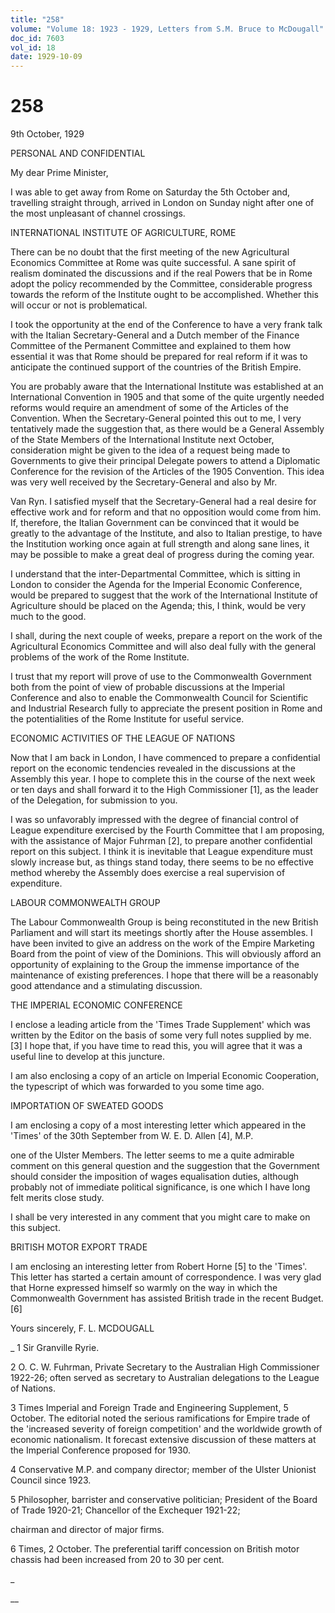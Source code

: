 ```yaml
---
title: "258"
volume: "Volume 18: 1923 - 1929, Letters from S.M. Bruce to McDougall"
doc_id: 7603
vol_id: 18
date: 1929-10-09
---
```


# 258

9th October, 1929

PERSONAL AND CONFIDENTIAL

My dear Prime Minister,

I was able to get away from Rome on Saturday the 5th October and, travelling straight through, arrived in London on Sunday night after one of the most unpleasant of channel crossings.

INTERNATIONAL INSTITUTE OF AGRICULTURE, ROME

There can be no doubt that the first meeting of the new Agricultural Economics Committee at Rome was quite successful. A sane spirit of realism dominated the discussions and if the real Powers that be in Rome adopt the policy recommended by the Committee, considerable progress towards the reform of the Institute ought to be accomplished. Whether this will occur or not is problematical.

I took the opportunity at the end of the Conference to have a very frank talk with the Italian Secretary-General and a Dutch member of the Finance Committee of the Permanent Committee and explained to them how essential it was that Rome should be prepared for real reform if it was to anticipate the continued support of the countries of the British Empire.

You are probably aware that the International Institute was established at an International Convention in 1905 and that some of the quite urgently needed reforms would require an amendment of some of the Articles of the Convention. When the Secretary-General pointed this out to me, I very tentatively made the suggestion that, as there would be a General Assembly of the State Members of the International Institute next October, consideration might be given to the idea of a request being made to Governments to give their principal Delegate powers to attend a Diplomatic Conference for the revision of the Articles of the 1905 Convention. This idea was very well received by the Secretary-General and also by Mr.

Van Ryn. I satisfied myself that the Secretary-General had a real desire for effective work and for reform and that no opposition would come from him. If, therefore, the Italian Government can be convinced that it would be greatly to the advantage of the Institute, and also to Italian prestige, to have the Institution working once again at full strength and along sane lines, it may be possible to make a great deal of progress during the coming year.

I understand that the inter-Departmental Committee, which is sitting in London to consider the Agenda for the Imperial Economic Conference, would be prepared to suggest that the work of the International Institute of Agriculture should be placed on the Agenda; this, I think, would be very much to the good.

I shall, during the next couple of weeks, prepare a report on the work of the Agricultural Economics Committee and will also deal fully with the general problems of the work of the Rome Institute.

I trust that my report will prove of use to the Commonwealth Government both from the point of view of probable discussions at the Imperial Conference and also to enable the Commonwealth Council for Scientific and Industrial Research fully to appreciate the present position in Rome and the potentialities of the Rome Institute for useful service.

ECONOMIC ACTIVITIES OF THE LEAGUE OF NATIONS

Now that I am back in London, I have commenced to prepare a confidential report on the economic tendencies revealed in the discussions at the Assembly this year. I hope to complete this in the course of the next week or ten days and shall forward it to the High Commissioner [1], as the leader of the Delegation, for submission to you.

I was so unfavorably impressed with the degree of financial control of League expenditure exercised by the Fourth Committee that I am proposing, with the assistance of Major Fuhrman [2], to prepare another confidential report on this subject. I think it is inevitable that League expenditure must slowly increase but, as things stand today, there seems to be no effective method whereby the Assembly does exercise a real supervision of expenditure.

LABOUR COMMONWEALTH GROUP

The Labour Commonwealth Group is being reconstituted in the new British Parliament and will start its meetings shortly after the House assembles. I have been invited to give an address on the work of the Empire Marketing Board from the point of view of the Dominions. This will obviously afford an opportunity of explaining to the Group the immense importance of the maintenance of existing preferences. I hope that there will be a reasonably good attendance and a stimulating discussion.

THE IMPERIAL ECONOMIC CONFERENCE

I enclose a leading article from the 'Times Trade Supplement' which was written by the Editor on the basis of some very full notes supplied by me. [3] I hope that, if you have time to read this, you will agree that it was a useful line to develop at this juncture.

I am also enclosing a copy of an article on Imperial Economic Cooperation, the typescript of which was forwarded to you some time ago.

IMPORTATION OF SWEATED GOODS

I am enclosing a copy of a most interesting letter which appeared in the 'Times' of the 30th September from W. E. D. Allen [4], M.P.

one of the Ulster Members. The letter seems to me a quite admirable comment on this general question and the suggestion that the Government should consider the imposition of wages equalisation duties, although probably not of immediate political significance, is one which I have long felt merits close study.

I shall be very interested in any comment that you might care to make on this subject.

BRITISH MOTOR EXPORT TRADE

I am enclosing an interesting letter from Robert Horne [5] to the 'Times'. This letter has started a certain amount of correspondence. I was very glad that Horne expressed himself so warmly on the way in which the Commonwealth Government has assisted British trade in the recent Budget. [6]

Yours sincerely, F. L. MCDOUGALL 

_ 1 Sir Granville Ryrie.

2 O. C. W. Fuhrman, Private Secretary to the Australian High Commissioner 1922-26; often served as secretary to Australian delegations to the League of Nations.

3 Times Imperial and Foreign Trade and Engineering Supplement, 5 October. The editorial noted the serious ramifications for Empire trade of the 'increased severity of foreign competition' and the worldwide growth of economic nationalism. It forecast extensive discussion of these matters at the Imperial Conference proposed for 1930.

4 Conservative M.P. and company director; member of the Ulster Unionist Council since 1923.

5 Philosopher, barrister and conservative politician; President of the Board of Trade 1920-21; Chancellor of the Exchequer 1921-22;

chairman and director of major firms.

6 Times, 2 October. The preferential tariff concession on British motor chassis had been increased from 20 to 30 per cent.

_

__

